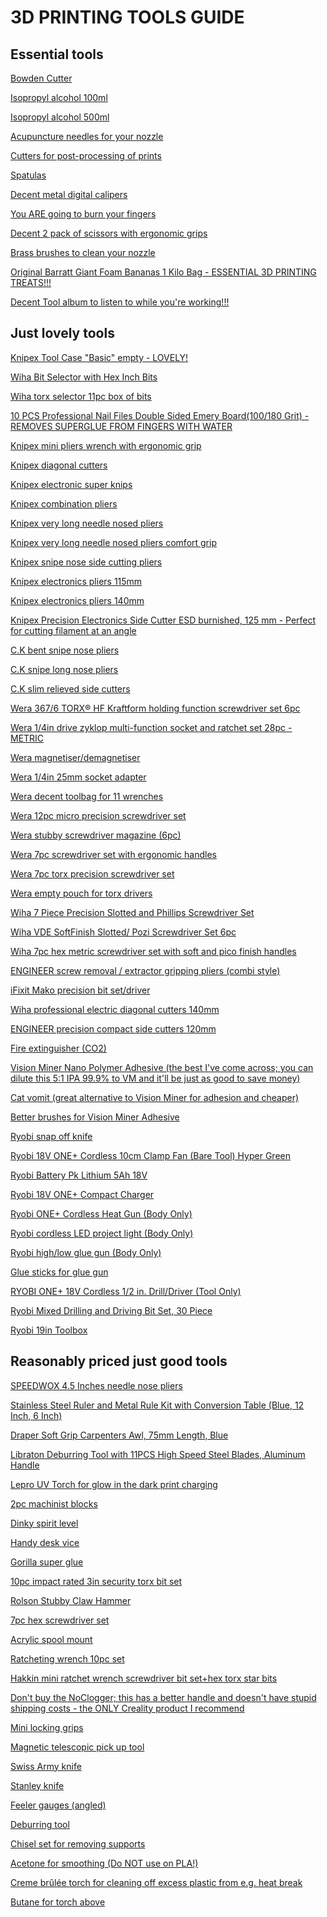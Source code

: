 # 3D PRINTING TOOLS GUIDE

## Essential tools

<a href="https://www.amazon.co.uk/gp/product/B015HA1NNA/">Bowden Cutter<a>

<a href="https://www.amazon.co.uk/gp/product/B092TBHDL3/">Isopropyl alcohol 100ml</a>

<a href="https://www.amazon.co.uk/gp/product/B0924X4G9K/">Isopropyl alcohol 500ml</a>

<a href="https://www.amazon.com/Hestya-Printer-Nozzle-Cleaning-Stainless/dp/B078HXTLX8/">Acupuncture needles for your nozzle</a>

<a href="https://www.amazon.co.uk/gp/product/B09S5VF7PC/">Cutters for post-processing of prints</a>

<a href="https://www.amazon.co.uk/gp/product/B075SLTY8B/">Spatulas</a>

<a href="https://www.amazon.co.uk/gp/product/B085ZGTR2P/">Decent metal digital calipers</a>

<a href="https://www.amazon.co.uk/gp/product/B071QXB1BC/">You ARE going to burn your fingers</a>

<a href="https://www.amazon.co.uk/gp/product/B07H4LTQ1D/">Decent 2 pack of scissors with ergonomic grips</a>

<a href="https://www.amazon.co.uk/gp/product/B08D9QH3X3/">Brass brushes to clean your nozzle</a>

<a href="https://amzn.to/3MYJopO">Original Barratt Giant Foam Bananas 1 Kilo Bag - ESSENTIAL 3D PRINTING TREATS!!!</a>

<a href="https://www.amazon.co.uk/gp/product/B07ZW9PY6B/">Decent Tool album to listen to while you're working!!!</a>
  
## Just lovely tools

<a href="https://www.amazon.co.uk/gp/product/B000R2C9EG/">Knipex Tool Case "Basic" empty - LOVELY!</a>

<a href="https://www.amazon.co.uk/dp/B001URYIFK">Wiha Bit Selector with Hex Inch Bits</a>

<a href="https://www.amazon.co.uk/dp/B001US4RMI/">Wiha torx selector 11pc box of bits</a>

<a href="https://www.amazon.co.uk/dp/B077PMWLBM">10 PCS Professional Nail Files Double Sided Emery Board(100/180 Grit) - REMOVES SUPERGLUE FROM FINGERS WITH WATER</a>

<a href="https://www.amazon.co.uk/gp/product/B005EXOK0Y/">Knipex mini pliers wrench with ergonomic grip</a>

<a href="https://www.amazon.co.uk/gp/product/B0001D8PE4/">Knipex diagonal cutters</a>

<a href="https://www.amazon.co.uk/gp/product/B0001P0CI4/">Knipex electronic super knips</a>

<a href="https://www.amazon.co.uk/gp/product/B0001D9J2G/">Knipex combination pliers</a>

<a href="https://www.amazon.co.uk/gp/product/B002UU3R7Q">Knipex very long needle nosed pliers</a>

<a href="https://www.primetools.co.uk/product/knipex-31-15-160-flat-nose-pliers-needle-nose-pliers-multi-component-grips-chrome-plated-160mm/">Knipex very long needle nosed pliers comfort grip</a>

<a href="https://www.amazon.co.uk/dp/B00182TGFO">Knipex snipe nose side cutting pliers</a>

<a href="https://www.amazon.co.uk/gp/product/B0001P0C1G/">Knipex electronics pliers 115mm</a>

<a href="https://www.amazon.co.uk/gp/product/B003RWS9I8/">Knipex electronics pliers 140mm</a>

<a href="https://amzn.to/3K4RMDv">Knipex Precision Electronics Side Cutter ESD burnished, 125 mm - Perfect for cutting filament at an angle</a>

<a href="https://www.amazon.co.uk/gp/product/B00W1MKTGU/">C.K bent snipe nose pliers</a>

<a href="https://www.amazon.co.uk/gp/product/B00W1OEBWG/">C.K snipe long nose pliers</a>

<a href="https://www.amazon.co.uk/gp/product/B00W1MLOGY/">C.K slim relieved side cutters</a>

<a href="https://www.amazon.co.uk/dp/B000ZEFODO">Wera 367/6 TORX® HF Kraftform holding function screwdriver set 6pc</a>

<a href="https://www.amazon.co.uk/gp/product/B00IMF1CDO/">Wera 1/4in drive zyklop multi-function socket and ratchet set 28pc - METRIC</a>

<a href="https://www.amazon.co.uk/gp/product/B09TL2LSCL/">Wera magnetiser/demagnetiser</a>

<a href="https://www.amazon.co.uk/gp/product/B06XW33DSN/">Wera 1/4in 25mm socket adapter</a>

<a href="https://www.amazon.co.uk/gp/product/B00OHOXF0M/">Wera decent toolbag for 11 wrenches</a>

<a href="https://www.amazon.co.uk/gp/product/B009ODV0PI/">Wera 12pc micro precision screwdriver set</a>

<a href="https://www.amazon.co.uk/dp/B08XTP1LR6/">Wera stubby screwdriver magazine (6pc)</a>

<a href="https://www.amazon.co.uk/gp/product/B08H242SJP/">Wera 7pc screwdriver set with ergonomic handles</a>

<a href="https://www.amazon.co.uk/gp/product/B007ICV4FS/">Wera 7pc torx precision screwdriver set</a>

<a href="https://www.amazon.co.uk/gp/product/B0155KZV5S/">Wera empty pouch for torx drivers</a>

<a href="https://amzn.to/44c6WP4">Wiha 7 Piece Precision Slotted and Phillips Screwdriver Set</a>

<a href="https://amzn.to/42WoFc8">Wiha VDE SoftFinish Slotted/ Pozi Screwdriver Set 6pc</a>

<a href="https://www.amazon.co.uk/gp/product/B000T9W1GI/">Wiha 7pc hex metric screwdriver set with soft and pico finish handles</a>

<a href="https://www.amazon.co.uk/dp/B002L6HJAA/">ENGINEER screw removal / extractor gripping pliers (combi style)</a>

<a href="https://www.amazon.co.uk/gp/product/B0189YWOIO/">iFixit Mako precision bit set/driver</a>

<a href="https://www.amazon.co.uk/gp/product/B07RMWXF4M/">Wiha professional electric diagonal cutters 140mm</a>

<a href="https://www.amazon.co.uk/gp/product/B000TGJSWG/">ENGINEER precision compact side cutters 120mm</a>

<a href="https://www.amazon.co.uk/gp/product/B00NPWP6GI/">Fire extinguisher (CO2)</a>

<a href="https://visionminer.com/products/nano-polymer-adhesive">Vision Miner Nano Polymer Adhesive (the best I've come across; you can dilute this 5:1 IPA 99.9% to VM and it'll be just as good to save money)</a>

<a href="https://www.printyplease.uk/Accessories/CV120">Cat vomit (great alternative to Vision Miner for adhesion and cheaper)</a>

<a href="https://www.amazon.co.uk/gp/product/B0052UN1JA/">Better brushes for Vision Miner Adhesive</a>

<a href="https://amzn.to/3pm9RpF">Ryobi snap off knife</a>

<a href="https://amzn.to/3Xk5Y15">Ryobi 18V ONE+ Cordless 10cm Clamp Fan (Bare Tool) Hyper Green</a>

<a href="https://www.amazon.co.uk/gp/product/B0117BTDT4/">Ryobi Battery Pk Lithium 5Ah 18V</a>

<a href="https://www.amazon.co.uk/gp/product/B07124RR3T/">Ryobi 18V ONE+ Compact Charger</a>

<a href="https://www.amazon.co.uk/gp/product/B07NQPLV5G/">Ryobi ONE+ Cordless Heat Gun (Body Only)</a>

<a href="https://www.amazon.co.uk/gp/product/B07QGRC18G/">Ryobi cordless LED project light (Body Only)</a>

<a href="https://www.amazon.co.uk/gp/product/B08YKCSHR4/">Ryobi high/low glue gun (Body Only)</a>

<a href="https://www.amazon.co.uk/gp/product/B075K76SHF/">Glue sticks for glue gun</a>

<a href="https://amzn.to/3WSFSSx">RYOBI ONE+ 18V Cordless 1/2 in. Drill/Driver (Tool Only)</a>

<a href="https://amzn.to/43MWmxP">Ryobi Mixed Drilling and Driving Bit Set, 30 Piece</a>

<a href="https://amzn.to/3rzQk5T">Ryobi 19in Toolbox</a>
  
## Reasonably priced just good tools

<a href="https://www.amazon.co.uk/dp/B0BSL4CQL5">SPEEDWOX 4.5 Inches needle nose pliers</a>

<a href="https://www.amazon.co.uk/dp/B0888HD7YZ">Stainless Steel Ruler and Metal Rule Kit with Conversion Table (Blue, 12 Inch, 6 Inch)</a>

<a href="https://www.amazon.co.uk/dp/B0108A492G">Draper Soft Grip Carpenters Awl, 75mm Length, Blue</a>

<a href="https://amzn.to/3CLbS1Q">Libraton Deburring Tool with 11PCS High Speed Steel Blades, Aluminum Handle</a>

<a href="https://amzn.to/43ZZve7">Lepro UV Torch for glow in the dark print charging</a>

<a href="https://www.amazon.co.uk/gp/product/B07NY218RY/">2pc machinist blocks</a>

<a href="https://www.amazon.co.uk/gp/product/B003UAT6KW/">Dinky spirit level</a>

<a href="https://www.amazon.co.uk/dp/B001O51JCS/">Handy desk vice</a>

<a href="https://www.amazon.co.uk/dp/B003CT4XT0/">Gorilla super glue</a>

<a href="https://www.amazon.co.uk/gp/product/B086K2DDS8/">10pc impact rated 3in security torx bit set</a>

<a href="https://www.amazon.co.uk/gp/product/B00JITHXRM/">Rolson Stubby Claw Hammer</a>

<a href="https://www.amazon.co.uk/gp/product/B0854KM5PB/">7pc hex screwdriver set</a>

<a href="https://www.amazon.co.uk/gp/product/B07872RX7G">Acrylic spool mount</a>

<a href="https://www.amazon.co.uk/gp/product/B07W7TPJ3X/">Ratcheting wrench 10pc set</a>

<a href="https://www.amazon.co.uk/gp/product/B073WWCW4W/">Hakkin mini ratchet wrench screwdriver bit set+hex torx star bits</a>

<a href="https://www.amazon.com/dp/B0D3FD43W7/">Don't buy the NoClogger; this has a better handle and doesn't have stupid shipping costs - the ONLY Creality product I recommend</a>

<a href="https://www.amazon.co.uk/gp/product/B074XF9HL3/">Mini locking grips</a>

<a href="https://www.amazon.co.uk/gp/product/B001I78SK8/">Magnetic telescopic pick up tool</a>

<a href="https://www.amazon.co.uk/gp/product/B0001GS19K/">Swiss Army knife</a>

<a href="https://www.amazon.co.uk/gp/product/B000X2CYN6/">Stanley knife</a>

<a href="https://www.amazon.co.uk/gp/product/B07K8KQH47/">Feeler gauges (angled)</a>

<a href="https://www.amazon.co.uk/gp/product/B07RHZ7T5C/">Deburring tool</a>

<a href="https://www.amazon.co.uk/gp/product/B07353DB6L/">Chisel set for removing supports</a>

<a href="https://www.amazon.co.uk/gp/product/B087M84WR7/">Acetone for smoothing (Do NOT use on PLA!)</a>

<a href="https://www.amazon.co.uk/gp/product/B07L8YPYQK/">Creme brûlée torch for cleaning off excess plastic from e.g. heat break</a>

<a href="https://www.amazon.co.uk/gp/product/B00CX3L8IA/">Butane for torch above</a>

